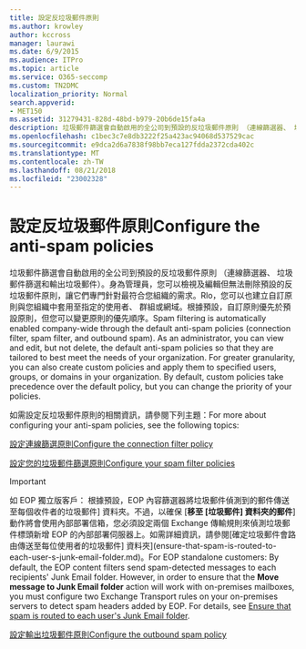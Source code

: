 ```yaml
---
title: 設定反垃圾郵件原則
ms.author: krowley
author: kccross
manager: laurawi
ms.date: 6/9/2015
ms.audience: ITPro
ms.topic: article
ms.service: O365-seccomp
ms.custom: TN2DMC
localization_priority: Normal
search.appverid:
- MET150
ms.assetid: 31279431-828d-48bd-b979-20b6de15fa4a
description: 垃圾郵件篩選會自動啟用的全公司到預設的反垃圾郵件原則 （連線篩選器、 垃圾郵件篩選和輸出垃圾郵件）。身為管理員，您可以檢視及編輯但無法刪除預設的反垃圾郵件原則，讓它們專門針對最符合您組織的需求。Rlo，您可以也建立自訂原則與您組織中套用至指定的使用者、 群組或網域。根據預設，自訂原則優先於預設原則，但您可以變更原則的優先順序。
ms.openlocfilehash: c1bec3c7e8db3222f25a423ac94068d537529cac
ms.sourcegitcommit: e9dca2d6a7838f98bb7eca127fdda2372cda402c
ms.translationtype: MT
ms.contentlocale: zh-TW
ms.lasthandoff: 08/21/2018
ms.locfileid: "23002328"
---
```

# <a name="configure-the-anti-spam-policies"></a><span data-ttu-id="f71a2-106">設定反垃圾郵件原則</span><span class="sxs-lookup"><span data-stu-id="f71a2-106">Configure the anti-spam policies</span></span>

<span data-ttu-id="f71a2-p102">垃圾郵件篩選會自動啟用的全公司到預設的反垃圾郵件原則 （連線篩選器、 垃圾郵件篩選和輸出垃圾郵件）。身為管理員，您可以檢視及編輯但無法刪除預設的反垃圾郵件原則，讓它們專門針對最符合您組織的需求。Rlo，您可以也建立自訂原則與您組織中套用至指定的使用者、 群組或網域。根據預設，自訂原則優先於預設原則，但您可以變更原則的優先順序。</span><span class="sxs-lookup"><span data-stu-id="f71a2-p102">Spam filtering is automatically enabled company-wide through the default anti-spam policies (connection filter, spam filter, and outbound spam). As an administrator, you can view and edit, but not delete, the default anti-spam policies so that they are tailored to best meet the needs of your organization. For greater granularity, you can also create custom policies and apply them to specified users, groups, or domains in your organization. By default, custom policies take precedence over the default policy, but you can change the priority of your policies.</span></span> 
  
<span data-ttu-id="f71a2-111">如需設定反垃圾郵件原則的相關資訊，請參閱下列主題：</span><span class="sxs-lookup"><span data-stu-id="f71a2-111">For more about configuring your anti-spam policies, see the following topics:</span></span>
  
[<span data-ttu-id="f71a2-112">設定連線篩選原則</span><span class="sxs-lookup"><span data-stu-id="f71a2-112">Configure the connection filter policy</span></span>](configure-the-connection-filter-policy.md)
  
[<span data-ttu-id="f71a2-113">設定您的垃圾郵件篩選原則</span><span class="sxs-lookup"><span data-stu-id="f71a2-113">Configure your spam filter policies</span></span>](configure-your-spam-filter-policies.md)
  
> [!IMPORTANT]
> <span data-ttu-id="f71a2-p103">如 EOP 獨立版客戶： 根據預設，EOP 內容篩選器將垃圾郵件偵測到的郵件傳送至每個收件者的垃圾郵件] 資料夾。不過，以確保 [**移至 [垃圾郵件] 資料夾的郵件**] 動作將會使用內部部署信箱，您必須設定兩個 Exchange 傳輸規則來偵測垃圾郵件標頭新增 EOP 的內部部署伺服器上。如需詳細資訊，請參閱[確定垃圾郵件會路由傳送至每位使用者的垃圾郵件] 資料夾](ensure-that-spam-is-routed-to-each-user-s-junk-email-folder.md)。</span><span class="sxs-lookup"><span data-stu-id="f71a2-p103">For EOP standalone customers: By default, the EOP content filters send spam-detected messages to each recipients' Junk Email folder. However, in order to ensure that the **Move message to Junk Email folder** action will work with on-premises mailboxes, you must configure two Exchange Transport rules on your on-premises servers to detect spam headers added by EOP. For details, see [Ensure that spam is routed to each user's Junk Email folder](ensure-that-spam-is-routed-to-each-user-s-junk-email-folder.md).</span></span> 
  
[<span data-ttu-id="f71a2-117">設定輸出垃圾郵件原則</span><span class="sxs-lookup"><span data-stu-id="f71a2-117">Configure the outbound spam policy</span></span>](configure-the-outbound-spam-policy.md)
  

